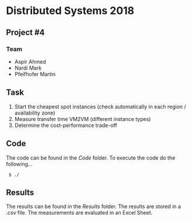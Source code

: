 # Distributed Systems 2018
## Project #4

### Team

- Aspir Ahmed
- Nardi Mark
- Pfeifhofer Martin

## Task

1. Start the cheapest spot instances (check automatically in each region / availability zone)
2. Measure transfer time VM2VM (different instance types)
3. Determine the cost-performance trade-off

## Code

The code can be found in the *Code* folder. To execute the code do the following...

     $ ./

## Results

The results can be found in the *Results* folder. The results are stored in a *.csv* file. The measurements are evaluated in an Excel Sheet.

